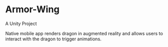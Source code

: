 # Armor-Wing
A Unity Project




Native mobile app renders dragon in augmented reality and allows users to interact with the dragon to trigger animations.  
